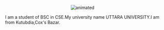 <p align="center">
  <img src="demo.gif" alt="animated" />
</p
Abu hena md. Mosaddir Kamal
<br>
I am a student of BSC in CSE.My university name UTTARA UNIVERSITY.I am from Kutubdia,Cox's Bazar.
<br>




